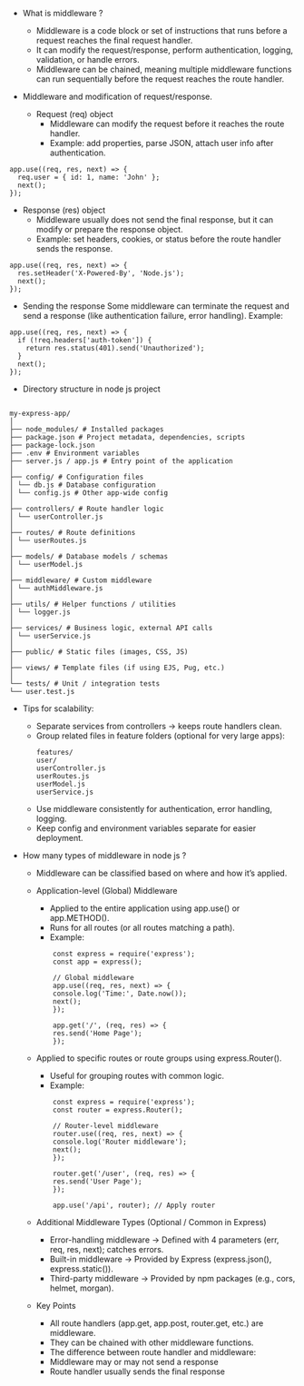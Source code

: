 - What is middleware ?
  - Middleware is a code block or set of instructions that runs before a request reaches the final request handler.
  - It can modify the request/response, perform authentication, logging, validation, or handle errors.
  - Middleware can be chained, meaning multiple middleware functions can run sequentially before the request reaches the route handler.

- Middleware and modification of request/response.
  - Request (req) object
    - Middleware can modify the request before it reaches the route handler.
    - Example: add properties, parse JSON, attach user info after authentication.

```
app.use((req, res, next) => {
  req.user = { id: 1, name: 'John' };
  next();
});

```

- Response (res) object
  - Middleware usually does not send the final response, but it can modify or prepare the response object.
  - Example: set headers, cookies, or status before the route handler sends the response.

```
app.use((req, res, next) => {
  res.setHeader('X-Powered-By', 'Node.js');
  next();
});

```

- Sending the response
  Some middleware can terminate the request and send a response (like authentication failure, error handling).
  Example:

```
app.use((req, res, next) => {
  if (!req.headers['auth-token']) {
    return res.status(401).send('Unauthorized');
  }
  next();
});

```

- Directory structure in node js project

```

my-express-app/
│
├── node_modules/ # Installed packages
├── package.json # Project metadata, dependencies, scripts
├── package-lock.json
├── .env # Environment variables
├── server.js / app.js # Entry point of the application
│
├── config/ # Configuration files
│ └── db.js # Database configuration
│ └── config.js # Other app-wide config
│
├── controllers/ # Route handler logic
│ └── userController.js
│
├── routes/ # Route definitions
│ └── userRoutes.js
│
├── models/ # Database models / schemas
│ └── userModel.js
│
├── middleware/ # Custom middleware
│ └── authMiddleware.js
│
├── utils/ # Helper functions / utilities
│ └── logger.js
│
├── services/ # Business logic, external API calls
│ └── userService.js
│
├── public/ # Static files (images, CSS, JS)
│
├── views/ # Template files (if using EJS, Pug, etc.)
│
└── tests/ # Unit / integration tests
└── user.test.js
```

- Tips for scalability:
  - Separate services from controllers → keeps route handlers clean.
  - Group related files in feature folders (optional for very large apps):
    ```
    features/
    user/
    userController.js
    userRoutes.js
    userModel.js
    userService.js
    ```
  - Use middleware consistently for authentication, error handling, logging.
  - Keep config and environment variables separate for easier deployment.

- How many types of middleware in node js ?
  - Middleware can be classified based on where and how it’s applied.
  - Application-level (Global) Middleware
    - Applied to the entire application using app.use() or app.METHOD().
    - Runs for all routes (or all routes matching a path).
    - Example:

    ```
        const express = require('express');
        const app = express();

        // Global middleware
        app.use((req, res, next) => {
        console.log('Time:', Date.now());
        next();
        });

        app.get('/', (req, res) => {
        res.send('Home Page');
        });

    ```

  - Applied to specific routes or route groups using express.Router().
    - Useful for grouping routes with common logic.
    - Example:

    ```
        const express = require('express');
        const router = express.Router();

        // Router-level middleware
        router.use((req, res, next) => {
        console.log('Router middleware');
        next();
        });

        router.get('/user', (req, res) => {
        res.send('User Page');
        });

        app.use('/api', router); // Apply router
    ```

  - Additional Middleware Types (Optional / Common in Express)
    - Error-handling middleware → Defined with 4 parameters (err, req, res, next); catches errors.
    - Built-in middleware → Provided by Express (express.json(), express.static()).
    - Third-party middleware → Provided by npm packages (e.g., cors, helmet, morgan).
  - Key Points
    - All route handlers (app.get, app.post, router.get, etc.) are middleware.
    - They can be chained with other middleware functions.
    - The difference between route handler and middleware:
    - Middleware may or may not send a response
    - Route handler usually sends the final response
